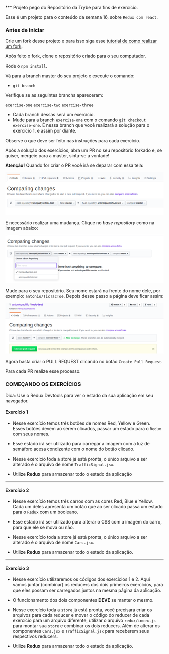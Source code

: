*** Projeto pego do Repositório da Trybe para fins de exercício.

Esse é um projeto para o conteúdo da semana 16, sobre `Redux com react`.

### Antes de iniciar

Crie um fork desse projeto e para isso siga esse [tutorial de como realizar um fork](https://guides.github.com/activities/forking/).

Após feito o fork, clone o repositório criado para o seu computador.

Rode o `npm install`.

Vá para a branch master do seu projeto e execute o comando:
- `git branch` 

Verifique se as seguintes branchs apareceram:

  `exercise-one`
  `exercise-two`
  `exercise-three`

- Cada branch dessas será um exercício.
- Mude para a branch `exercise-one` com o comando `git checkout exercise-one`. É nessa branch que você realizará a solução para o exercício 1, e assim por diante.

Observe o que deve ser feito nas instruções para cada exercício.

Após a solução dos exercícios, abra um PR no seu repositório forkado e, se quiser, mergeie para a master, sinta-se a vontade!

**Atenção!** Quando for criar o PR você irá se deparar com essa tela:

![PR do exercício](images/example-pr.png)

É necessário realizar uma mudança. Clique no *base repository* como na imagem abaixo:

![Mudando a base do repositório](images/change-base.png)

Mude para o seu repositório. Seu nome estará na frente do nome dele, por exemplo: `antonio/TicTacToe`. Depois desse passo a página deve ficar assim:

![Após mudança](images/after-change.png)

Agora basta criar o PULL REQUEST clicando no botão `Create Pull Request`.

Para cada PR realize esse processo.

### COMEÇANDO OS EXERCÍCIOS

Dica: Use o Redux Devtools para ver o estado da sua aplicação em seu navegador.

#### Exercício 1

- Nesse exercício temos três botões de nomes Red, Yellow e Green. Esses botões devem ao serem clicados, passar um estado para o `Redux` com seus nomes.

- Esse estado irá ser utilizado para carregar a imagem com a luz de semáforo acesa condizente com o nome do botão clicado.

- Nesse exercício toda a store já está pronta, o único arquivo a ser alterado é o arquivo de nome `TrafficSignal.jsx`.

- Utilize **Redux** para armazenar todo o estado da aplicação

---

#### Exercício 2

- Nesse exercício temos três carros com as cores Red, Blue e Yellow. Cada um deles apresenta um botão que ao ser clicado passa um estado para o `Redux` com um booleano.

- Esse estado irá ser utilizado para alterar o CSS com a imagem do carro, para que ele se mova ou não.

- Nesse exercício toda a store já está pronta, o único arquivo a ser alterado é o arquivo de nome `Cars.jsx`.

- Utilize **Redux** para armazenar todo o estado da aplicação.

---

#### Exercício 3

- Nesse exercício utilizaremos os códigos dos exercícios 1 e 2. Aqui vamos juntar (combinar) os reducers dos dois primeiros exercícios, para que eles possam ser carregados juntos na mesma página da aplicação.

- O funcionamento dos dois componentes **DEVE** se manter o mesmo.

- Nesse exercício toda a `store` já está pronta, você precisará criar os arquivos para cada reducer e mover o código do reducer de cada exercício para um arquivo diferente, utilizar o arquivo `redux/index.js` para montar sua `store` e combinar os dois reducers. Além de alterar os componentes `Cars.jsx` e `TrafficSignal.jsx` para receberem seus respectivos reducers.

- Utilize **Redux** para armazenar todo o estado da aplicação.
